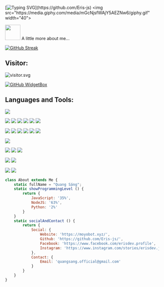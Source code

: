 [![Typing SVG](https://readme-typing-svg.herokuapp.com?color=%2336BCF7&size=25&vCenter=true&height=40&lines=Hi%2C+I'm+Eris+!;Welcome+to+my+Github+!;Chúc+bạn+một+ngày+mới+vui+vẻ;)](https://github.com/Eris-js) <img src="https://media.giphy.com/media/mGcNjsfWAjY5AEZNw6/giphy.gif" width="40">

<img src="https://media.giphy.com/media/VgCDAzcKvsR6OM0uWg/giphy.gif" width="50"> A little more about me...

<!-- <img align='right' src="https://github.com/blackcater/blackcater/raw/main/images/banner.gif" width="230"> -->

[![GitHub Streak](https://streak-stats.demolab.com?user=Eris-js&theme=great-gatsby&hide_border=true&border_radius=5.8&locale=vi&date_format=j%2Fn%5B%2FY%5D&exclude_days=Sun)](https://git.io/streak-stats)

## Visitor:

<img src="https://count.getloli.com/get/@Eris-js?theme=gelbooru" align='center' alt="visitor.svg"/>

[![GitHub WidgetBox](https://github-widgetbox.vercel.app/api/profile?username=Eris-js&data=followers,repositories,stars,commits&theme=darkmode)](https://github.com/Eris-js/github-widgetbox)
 

## Languages and Tools:

![](https://ziadoua.github.io/m3-Markdown-Badges/badges/VisualStudioCode/visualstudiocode2.svg)

![](https://ziadoua.github.io/m3-Markdown-Badges/badges/NodeJS/nodejs2.svg) ![](https://ziadoua.github.io/m3-Markdown-Badges/badges/Javascript/javascript2.svg) ![](https://ziadoua.github.io/m3-Markdown-Badges/badges/npm/npm2.svg) ![](https://ziadoua.github.io/m3-Markdown-Badges/badges/NextJS/nextjs2.svg) ![](https://ziadoua.github.io/m3-Markdown-Badges/badges/MongoDB/mongodb2.svg) ![](https://ziadoua.github.io/m3-Markdown-Badges/badges/Express/express2.svg)


![](https://ziadoua.github.io/m3-Markdown-Badges/badges/Postman/postman2.svg) ![](https://ziadoua.github.io/m3-Markdown-Badges/badges/Git/git2.svg) ![](https://ziadoua.github.io/m3-Markdown-Badges/badges/Bootstrap/bootstrap2.svg)
![](https://ziadoua.github.io/m3-Markdown-Badges/badges/NGINX/nginx2.svg) ![](https://ziadoua.github.io/m3-Markdown-Badges/badges/Cloudflare/cloudflare2.svg) ![](https://ziadoua.github.io/m3-Markdown-Badges/badges/Axios/axios2.svg)

![](https://ziadoua.github.io/m3-Markdown-Badges/badges/Hacktoberfest2023/hacktoberfest20231.svg)

![](https://ziadoua.github.io/m3-Markdown-Badges/badges/Gmail/gmail2.svg) ![](https://ziadoua.github.io/m3-Markdown-Badges/badges/Instagram/instagram2.svg) ![](https://ziadoua.github.io/m3-Markdown-Badges/badges/Discord/discord2.svg)

![](https://ziadoua.github.io/m3-Markdown-Badges/badges/PayPal/paypal2.svg)
![](https://ziadoua.github.io/m3-Markdown-Badges/badges/Sponsor/sponsor2.svg)

![](https://dcbadge.limes.pink/api/shield/690948417320517632) ![](https://dcbadge.limes.pink/api/shield/1232335206787317880?bot=true)

```javascript
class About extends Me {
    static fullName = "Quang Sáng";
    static showProgrammingLevel () {
        return {
            JavaScript: '35%',
            NodeJS: '63%',
            Python: '2%'
        }
    }
    static socialAndContact () {
        return {
            Social: {
                Website: 'https://moyobot.xyz/',
                Github: 'https://github.com/Eris-js/',
                Facebook: 'https://www.facebook.com/erisdev.profile',
                Instagram: 'https://www.instagram.com/stories/erisdev.js'
            },
            Contact: {
                Email: 'quangsang.official@gmail.com'
            }
        }
    }
}
```

